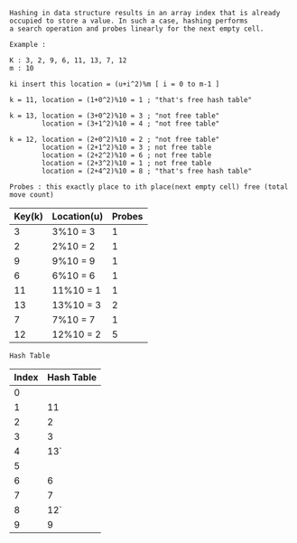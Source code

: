 ```
Hashing in data structure results in an array index that is already occupied to store a value. In such a case, hashing performs
a search operation and probes linearly for the next empty cell.
```
```
Example : 

K : 3, 2, 9, 6, 11, 13, 7, 12
m : 10

```
```
ki insert this location = (u+i^2)%m [ i = 0 to m-1 ]

k = 11, location = (1+0^2)%10 = 1 ; "that's free hash table"

k = 13, location = (3+0^2)%10 = 3 ; "not free table"
        location = (3+1^2)%10 = 4 ; "not free table"

k = 12, location = (2+0^2)%10 = 2 ; "not free table"
        location = (2+1^2)%10 = 3 ; not free table
        location = (2+2^2)%10 = 6 ; not free table
        location = (2+3^2)%10 = 1 ; not free table
        location = (2+4^2)%10 = 8 ; "that's free hash table"
        
Probes : this exactly place to ith place(next empty cell) free (total move count)
```

|Key(k) |Location(u)| Probes |
|-------| -------   | ------ |
|  3    | 3%10 = 3  |   1    |
|  2    | 2%10 = 2  |   1    |
|  9    | 9%10 = 9  |   1    |
|  6    | 6%10 = 6  |   1    |
|  11   | 11%10 = 1 |   1    |
|  13   | 13%10 = 3 |   2    |
|  7    | 7%10 = 7  |   1    |
|  12   | 12%10 = 2 |   5    |

```
Hash Table
```
|  Index | Hash Table|
| ------ | --------- |
|  0     |           |
|  1     |    11     |
|  2     |    2      |
|  3     |    3      |
|  4     |    13`    |
|  5     |           |
|  6     |    6      |
|  7     |    7      |
|  8     |    12`    |
|  9     |    9      |

